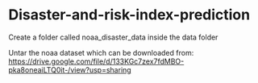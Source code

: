 # Disaster-and-risk-index-prediction


Create a folder called noaa_disaster_data inside the data folder

Untar the noaa dataset which can be downloaded from: https://drive.google.com/file/d/133KGc7zex7fdMBO-pka8oneaiLTQ0it-/view?usp=sharing
